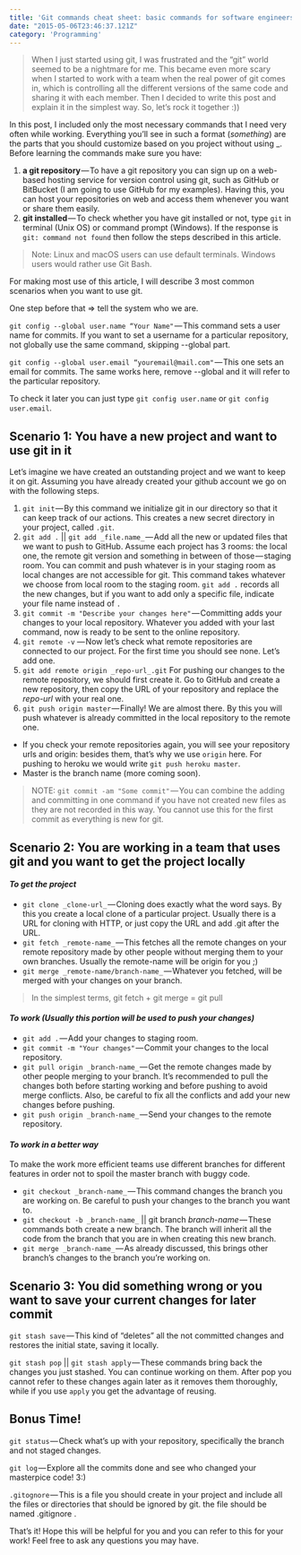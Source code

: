```yaml
---
title: 'Git commands cheat sheet: basic commands for software engineers'
date: "2015-05-06T23:46:37.121Z"
category: 'Programming'
---
```


> When I just started using git, I was frustrated and the “git” world seemed to be a nightmare for me. This became even more scary when I started to work with a team when the real power of git comes in, which is controlling all the different versions of the same code and sharing it with each member. Then I decided to write this post and explain it in the simplest way. So, let’s rock it together :))

In this post, I included only the most necessary commands that I need very often while working. Everything you’ll see in such a format (_something_) are the parts that you should customize based on you project without using _. Before learning the commands make sure you have:

1. **a git repository** — To have a git repository you can sign up on a web-based hosting service for version control using git, such as GitHub or BitBucket (I am going to use GitHub for my examples). Having this, you can host your repositories on web and access them whenever you want or share them easily.
2. **git installed** — To check whether you have git installed or not, type `git` in terminal (Unix OS) or command prompt (Windows). If the response is `git: command not found` then follow the steps described in this article.

> Note: Linux and macOS users can use default terminals. Windows users would rather use Git Bash.

For making most use of this article, I will describe 3 most common scenarios when you want to use git.

One step before that => tell the system who we are.

`git config --global user.name “Your Name"` — This command sets a user name for commits. If you want to set a username for a particular repository, not globally use the same command, skipping --global part.

`git config --global user.email “youremail@mail.com"` — This one sets an email for commits. The same works here, remove --global and it will refer to the particular repository.

To check it later you can just type `git config user.name` or `git config user.email`.

## Scenario 1: You have a new project and want to use git in it
Let’s imagine we have created an outstanding project and we want to keep it on git. Assuming you have already created your github account we go on with the following steps.

1. `git init` — By this command we initialize git in our directory so that it can keep track of our actions. This creates a new secret directory in your project, called `.git`.
2. `git add .` || `git add _file.name_` — Add all the new or updated files that we want to push to GitHub. Assume each project has 3 rooms: the local one, the remote git version and something in between of those — staging room. You can commit and push whatever is in your staging room as local changes are not accessible for git. This command takes whatever we choose from local room to the staging room. `git add .` records all the new changes, but if you want to add only a specific file, indicate your file name instead of `.`
3. `git commit -m "Describe your changes here"` — Committing adds your changes to your local repository. Whatever you added with your last command, now is ready to be sent to the online repository.
4. `git remote -v` — Now let’s check what remote repositories are connected to our project. For the first time you should see none. Let’s add one.
5. `git add remote origin _repo-url_.git` For pushing our changes to the remote repository, we should first create it. Go to GitHub and create a new repository, then copy the URL of your repository and replace the _repo-url_ with your real one.
6. `git push origin master` — Finally! We are almost there. By this you will push whatever is already committed in the local repository to the remote one.
  * If you check your remote repositories again, you will see your repository urls and origin: besides them, that’s why we use `origin` here. For pushing to heroku we would write `git push heroku master`.
  * Master is the branch name (more coming soon).

> NOTE: `git commit -am "Some commit"` — You can combine the adding and committing in one command if you have not created new files as they are not recorded in this way. You cannot use this for the first commit as everything is new for git.


## Scenario 2: You are working in a team that uses git and you want to get the project locally

#### *To get the project*

* `git clone _clone-url_` — Cloning does exactly what the word says. By this you create a local clone of a particular project. Usually there is a URL for cloning with HTTP, or just copy the URL and add .git after the URL.
* `git fetch _remote-name_` — This fetches all the remote changes on your remote repository made by other people without merging them to your own branches. Usually the remote-name will be origin for you ;)
* `git merge _remote-name/branch-name_` — Whatever you fetched, will be merged with your changes on your branch.

> In the simplest terms, git fetch + git merge = git pull

#### *To work (Usually this portion will be used to push your changes)*

* `git add .` — Add your changes to staging room.
* `git commit -m "Your changes"` — Commit your changes to the local repository.
* `git pull origin _branch-name_` — Get the remote changes made by other people merging to your branch. It’s recommended to pull the changes both before starting working and before pushing to avoid merge conflicts. Also, be careful to fix all the conflicts and add your new changes before pushing.
* `git push origin _branch-name_` — Send your changes to the remote repository.

#### *To work in a better way*

To make the work more efficient teams use different branches for different features in order not to spoil the master branch with buggy code.

* `git checkout _branch-name_` — This command changes the branch you are working on. Be careful to push your changes to the branch you want to.
* `git checkout -b _branch-name_` || git branch _branch-name_ — These commands both create a new branch. The branch will inherit all the code from the branch that you are in when creating this new branch.
* `git merge _branch-name_` — As already discussed, this brings other branch’s changes to the branch you’re working on.

## Scenario 3: You did something wrong or you want to save your current changes for later commit

`git stash save` — This kind of “deletes” all the not committed changes and restores the initial state, saving it locally.

`git stash pop` || `git stash apply` — These commands bring back the changes you just stashed. You can continue working on them. After pop you cannot refer to these changes again later as it removes them thoroughly, while if you use `apply` you get the advantage of reusing.

## Bonus Time!

`git status` — Check what’s up with your repository, specifically the branch and not staged changes.

`git log` — Explore all the commits done and see who changed your masterpice code! 3:)

`.gitognore` — This is a file you should create in your project and include all the files or directories that should be ignored by git. the file should be named .gitignore .

That’s it! Hope this will be helpful for you and you can refer to this for your work! Feel free to ask any questions you may have.